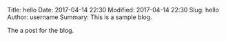 Title: hello
Date: 2017-04-14 22:30
Modified: 2017-04-14 22:30
Slug: hello
Author: username
Summary: This is a sample blog.


The a post for the blog.
